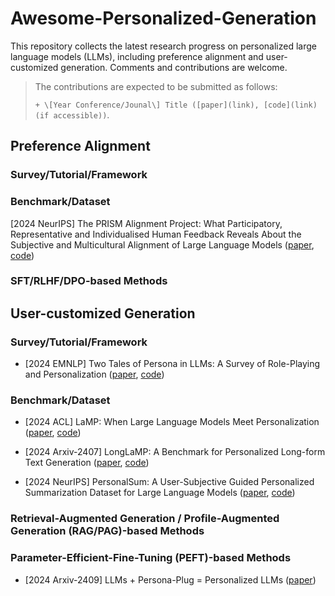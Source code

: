 # Awesome-Personalized-Generation
This repository collects the latest research progress on personalized large language models (LLMs), including preference alignment and user-customized generation. Comments and contributions are welcome.

> The contributions are expected to be submitted as follows:
> 
> `+ \[Year Conference/Jounal\] Title ([paper](link), [code](link) (if accessible))`.

## Preference Alignment

### Survey/Tutorial/Framework

### Benchmark/Dataset

\[2024 NeurIPS\] The PRISM Alignment Project: What Participatory, Representative and Individualised Human Feedback Reveals About the Subjective and Multicultural Alignment of Large Language Models ([paper](https://arxiv.org/pdf/2404.16019), [code](https://hannahkirk.github.io/prism-alignment/))

### SFT/RLHF/DPO-based Methods

## User-customized Generation

### Survey/Tutorial/Framework

+ \[2024 EMNLP\] Two Tales of Persona in LLMs: A Survey of Role-Playing and Personalization ([paper](https://arxiv.org/pdf/2406.01171), [code](https://github.com/MiuLab/PersonaLLM-Survey))

### Benchmark/Dataset

+ \[2024 ACL\] LaMP: When Large Language Models Meet Personalization ([paper](https://aclanthology.org/2024.acl-long.399.pdf), [code](https://lamp-benchmark.github.io/))

+ \[2024 Arxiv-2407\] LongLaMP: A Benchmark for Personalized Long-form Text Generation ([paper](https://arxiv.org/pdf/2407.11016), [code](https://longlamp-benchmark.github.io/papers))

+ \[2024 NeurIPS\] PersonalSum: A User-Subjective Guided Personalized Summarization Dataset for Large Language Models ([paper](https://arxiv.org/pdf/2410.03905), [code](https://github.com/SmartmediaAI/PersonalSum))

### Retrieval-Augmented Generation / Profile-Augmented Generation (RAG/PAG)-based Methods

### Parameter-Efficient-Fine-Tuning (PEFT)-based Methods

+ \[2024 Arxiv-2409\] LLMs + Persona-Plug = Personalized LLMs ([paper](https://arxiv.org/pdf/2409.11901))
